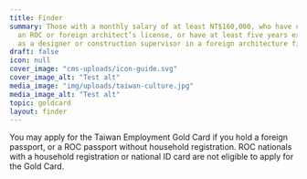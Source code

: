 ```yaml
---
title: Finder
summary: Those with a monthly salary of at least NT$160,000, who have obtained
  an ROC or foreign architect’s license, or have at least five years experience
  as a designer or construction supervisor in a foreign architecture firm.
draft: false
icon: null
cover_image: "cms-uploads/icon-guide.svg"
cover_image_alt: "Test alt"
media_image: "img/uploads/taiwan-culture.jpg"
media_image_alt: "Test alt"
topic: goldcard
layout: finder
---
```


You may apply for the Taiwan Employment Gold Card if you hold a foreign passport, or a ROC passport without household registration. ROC nationals with a household registration or national ID card are not eligible to apply for the Gold Card.
